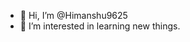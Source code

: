 - 👋 Hi, I’m @Himanshu9625
- 👀 I’m interested in learning new things.


<!---
Himanshu9625/Himanshu9625 is a ✨ special ✨ repository because its `README.md` (this file) appears on your GitHub profile.
You can click the Preview link to take a look at your changes.
--->
